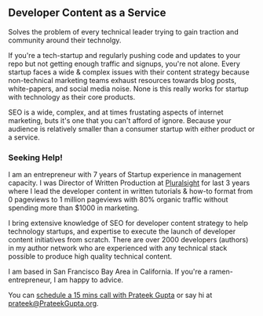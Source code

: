 ## Developer Content as a Service

Solves the problem of every technical leader trying to gain traction and community around their technolgy.

If you're a tech-startup and regularly pushing code and updates to your repo but not getting enough traffic and signups, you're not alone. Every startup faces a wide & complex issues with their content strategy because non-technical marketing teams exhaust resources towards blog posts, white-papers, and social media noise. None is this really works for startup with technology as their core products.

SEO is a wide, complex, and at times frustating aspects of internet marketing, buts it's one that you can't afford of ignore. Because your audience is relatively smaller than a consumer startup with either product or a service.


### Seeking Help!

I am an entrepreneur with 7 years of Startup experience in management capacity. I was Director of Written Production at [Pluralsight](www.pluralsight.com) for last 3 years where I lead the developer content in written tutorials & how-to format from 0 pageviews to 1 million pageviews with 80% organic traffic without spending more than $1000 in marketing.

I bring extensive knowledge of SEO for developer content strategy to help technology startups, and expertise to execute the launch of developer content initiatives from scratch. There are over 2000 developers (authors) in my author network who are experienced with any technical stack possible to produce high quality technical content.

I am based in San Francisco Bay Area in California. If you're a ramen-entrepreneur, I am happy to advice.

You can [schedule a 15 mins call with Prateek Gupta](https://calendly.com/prateekgupta/) or say hi at prateek@PrateekGupta.org.
